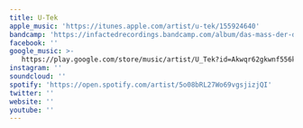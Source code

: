 ```yaml
---
title: U-Tek
apple_music: 'https://itunes.apple.com/artist/u-tek/155924640'
bandcamp: 'https://infactedrecordings.bandcamp.com/album/das-mass-der-dinge'
facebook: ''
google_music: >-
   https://play.google.com/store/music/artist/U_Tek?id=Akwqr62gkwnf556kv2nge2ngg6u
instagram: ''
soundcloud: ''
spotify: 'https://open.spotify.com/artist/5o08bRL27Wo69vgsjizjQI'
twitter: ''
website: ''
youtube: ''
---
```

